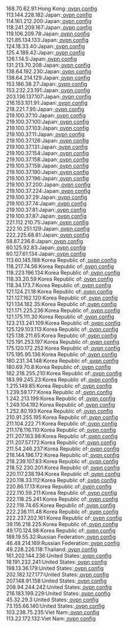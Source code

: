 168.70.62.91:Hong Kong:[ ovpn config](vpn/168_70_62_91.ovpn)  
113.144.228.182:Japan:[ ovpn config](vpn/113_144_228_182.ovpn)  
114.161.212.200:Japan:[ ovpn config](vpn/114_161_212_200.ovpn)  
118.241.209.167:Japan:[ ovpn config](vpn/118_241_209_167.ovpn)  
119.106.209.78:Japan:[ ovpn config](vpn/119_106_209_78.ovpn)  
121.85.134.133:Japan:[ ovpn config](vpn/121_85_134_133.ovpn)  
124.18.33.40:Japan:[ ovpn config](vpn/124_18_33_40.ovpn)  
125.4.189.42:Japan:[ ovpn config](vpn/125_4_189_42.ovpn)  
126.1.14.5:Japan:[ ovpn config](vpn/126_1_14_5.ovpn)  
131.213.70.208:Japan:[ ovpn config](vpn/131_213_70_208.ovpn)  
138.64.192.230:Japan:[ ovpn config](vpn/138_64_192_230.ovpn)  
138.64.214.129:Japan:[ ovpn config](vpn/138_64_214_129.ovpn)  
153.186.38.27:Japan:[ ovpn config](vpn/153_186_38_27.ovpn)  
153.232.23.191:Japan:[ ovpn config](vpn/153_232_23_191.ovpn)  
203.136.137.107:Japan:[ ovpn config](vpn/203_136_137_107.ovpn)  
216.153.101.91:Japan:[ ovpn config](vpn/216_153_101_91.ovpn)  
218.221.7.95:Japan:[ ovpn config](vpn/218_221_7_95.ovpn)  
219.100.37.10:Japan:[ ovpn config](vpn/219_100_37_10.ovpn)  
219.100.37.100:Japan:[ ovpn config](vpn/219_100_37_100.ovpn)  
219.100.37.103:Japan:[ ovpn config](vpn/219_100_37_103.ovpn)  
219.100.37.11:Japan:[ ovpn config](vpn/219_100_37_11.ovpn)  
219.100.37.126:Japan:[ ovpn config](vpn/219_100_37_126.ovpn)  
219.100.37.131:Japan:[ ovpn config](vpn/219_100_37_131.ovpn)  
219.100.37.154:Japan:[ ovpn config](vpn/219_100_37_154.ovpn)  
219.100.37.158:Japan:[ ovpn config](vpn/219_100_37_158.ovpn)  
219.100.37.159:Japan:[ ovpn config](vpn/219_100_37_159.ovpn)  
219.100.37.190:Japan:[ ovpn config](vpn/219_100_37_190.ovpn)  
219.100.37.196:Japan:[ ovpn config](vpn/219_100_37_196.ovpn)  
219.100.37.200:Japan:[ ovpn config](vpn/219_100_37_200.ovpn)  
219.100.37.224:Japan:[ ovpn config](vpn/219_100_37_224.ovpn)  
219.100.37.29:Japan:[ ovpn config](vpn/219_100_37_29.ovpn)  
219.100.37.74:Japan:[ ovpn config](vpn/219_100_37_74.ovpn)  
219.100.37.81:Japan:[ ovpn config](vpn/219_100_37_81.ovpn)  
219.100.37.87:Japan:[ ovpn config](vpn/219_100_37_87.ovpn)  
221.112.210.75:Japan:[ ovpn config](vpn/221_112_210_75.ovpn)  
222.10.251.129:Japan:[ ovpn config](vpn/222_10_251_129.ovpn)  
222.225.68.81:Japan:[ ovpn config](vpn/222_225_68_81.ovpn)  
58.87.236.6:Japan:[ ovpn config](vpn/58_87_236_6.ovpn)  
60.125.92.83:Japan:[ ovpn config](vpn/60_125_92_83.ovpn)  
60.127.61.134:Japan:[ ovpn config](vpn/60_127_61_134.ovpn)  
113.60.145.188:Korea Republic of:[ ovpn config](vpn/113_60_145_188.ovpn)  
118.217.74.56:Korea Republic of:[ ovpn config](vpn/118_217_74_56.ovpn)  
118.223.196.134:Korea Republic of:[ ovpn config](vpn/118_223_196_134.ovpn)  
118.33.20.59:Korea Republic of:[ ovpn config](vpn/118_33_20_59.ovpn)  
118.34.173.7:Korea Republic of:[ ovpn config](vpn/118_34_173_7.ovpn)  
121.124.21.18:Korea Republic of:[ ovpn config](vpn/121_124_21_18.ovpn)  
121.127.162.120:Korea Republic of:[ ovpn config](vpn/121_127_162_120.ovpn)  
121.134.182.35:Korea Republic of:[ ovpn config](vpn/121_134_182_35.ovpn)  
121.171.225.236:Korea Republic of:[ ovpn config](vpn/121_171_225_236.ovpn)  
121.175.111.30:Korea Republic of:[ ovpn config](vpn/121_175_111_30.ovpn)  
123.213.241.109:Korea Republic of:[ ovpn config](vpn/123_213_241_109.ovpn)  
125.129.103.113:Korea Republic of:[ ovpn config](vpn/125_129_103_113.ovpn)  
125.138.211.65:Korea Republic of:[ ovpn config](vpn/125_138_211_65.ovpn)  
125.191.253.197:Korea Republic of:[ ovpn config](vpn/125_191_253_197.ovpn)  
175.120.172.252:Korea Republic of:[ ovpn config](vpn/175_120_172_252.ovpn)  
175.195.95.136:Korea Republic of:[ ovpn config](vpn/175_195_95_136.ovpn)  
180.231.34.148:Korea Republic of:[ ovpn config](vpn/180_231_34_148.ovpn)  
180.69.70.8:Korea Republic of:[ ovpn config](vpn/180_69_70_8.ovpn)  
182.218.255.210:Korea Republic of:[ ovpn config](vpn/182_218_255_210.ovpn)  
183.99.245.23:Korea Republic of:[ ovpn config](vpn/183_99_245_23.ovpn)  
1.215.149.85:Korea Republic of:[ ovpn config](vpn/1_215_149_85.ovpn)  
1.239.59.177:Korea Republic of:[ ovpn config](vpn/1_239_59_177.ovpn)  
1.242.213.199:Korea Republic of:[ ovpn config](vpn/1_242_213_199.ovpn)  
1.249.104.192:Korea Republic of:[ ovpn config](vpn/1_249_104_192.ovpn)  
1.252.80.193:Korea Republic of:[ ovpn config](vpn/1_252_80_193.ovpn)  
210.91.255.195:Korea Republic of:[ ovpn config](vpn/210_91_255_195.ovpn)  
211.104.222.71:Korea Republic of:[ ovpn config](vpn/211_104_222_71.ovpn)  
211.178.116.110:Korea Republic of:[ ovpn config](vpn/211_178_116_110.ovpn)  
211.207.163.98:Korea Republic of:[ ovpn config](vpn/211_207_163_98.ovpn)  
211.207.57.172:Korea Republic of:[ ovpn config](vpn/211_207_57_172.ovpn)  
211.54.246.237:Korea Republic of:[ ovpn config](vpn/211_54_246_237.ovpn)  
218.144.196.172:Korea Republic of:[ ovpn config](vpn/218_144_196_172.ovpn)  
218.239.107.83:Korea Republic of:[ ovpn config](vpn/218_239_107_83.ovpn)  
218.52.230.201:Korea Republic of:[ ovpn config](vpn/218_52_230_201.ovpn)  
220.117.238.194:Korea Republic of:[ ovpn config](vpn/220_117_238_194.ovpn)  
220.118.33.112:Korea Republic of:[ ovpn config](vpn/220_118_33_112.ovpn)  
220.86.17.13:Korea Republic of:[ ovpn config](vpn/220_86_17_13.ovpn)  
222.110.59.211:Korea Republic of:[ ovpn config](vpn/222_110_59_211.ovpn)  
222.118.25.241:Korea Republic of:[ ovpn config](vpn/222_118_25_241.ovpn)  
222.118.74.65:Korea Republic of:[ ovpn config](vpn/222_118_74_65.ovpn)  
222.236.111.48:Korea Republic of:[ ovpn config](vpn/222_236_111_48.ovpn)  
222.237.202.161:Korea Republic of:[ ovpn config](vpn/222_237_202_161.ovpn)  
39.116.218.225:Korea Republic of:[ ovpn config](vpn/39_116_218_225.ovpn)  
49.170.124.98:Korea Republic of:[ ovpn config](vpn/49_170_124_98.ovpn)  
188.19.55.32:Russian Federation:[ ovpn config](vpn/188_19_55_32.ovpn)  
46.48.214.169:Russian Federation:[ ovpn config](vpn/46_48_214_169.ovpn)  
49.228.226.118:Thailand:[ ovpn config](vpn/49_228_226_118.ovpn)  
161.202.144.236:United States:[ ovpn config](vpn/161_202_144_236.ovpn)  
18.191.232.241:United States:[ ovpn config](vpn/18_191_232_241.ovpn)  
198.13.36.179:United States:[ ovpn config](vpn/198_13_36_179.ovpn)  
202.182.127.177:United States:[ ovpn config](vpn/202_182_127_177.ovpn)  
207.148.91.158:United States:[ ovpn config](vpn/207_148_91_158.ovpn)  
208.94.244.242:United States:[ ovpn config](vpn/208_94_244_242.ovpn)  
216.183.199.229:United States:[ ovpn config](vpn/216_183_199_229.ovpn)  
45.32.29.3:United States:[ ovpn config](vpn/45_32_29_3.ovpn)  
73.155.66.140:United States:[ ovpn config](vpn/73_155_66_140.ovpn)  
103.238.75.235:Viet Nam:[ ovpn config](vpn/103_238_75_235.ovpn)  
113.22.172.132:Viet Nam:[ ovpn config](vpn/113_22_172_132.ovpn)  
